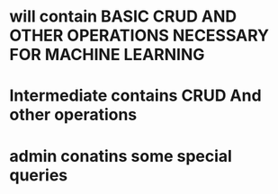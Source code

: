 # will contain BASIC CRUD AND OTHER OPERATIONS NECESSARY FOR MACHINE LEARNING 
# Intermediate contains CRUD And other operations 
# admin conatins some special queries